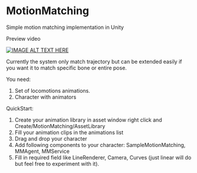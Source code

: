 # MotionMatching
Simple motion matching implementation in Unity

Preview video

[![IMAGE ALT TEXT HERE](https://img.youtube.com/vi/JuY8QjJK_48/0.jpg)](https://www.youtube.com/watch?v=JuY8QjJK_48)


Currently the system only match trajectory but can be extended easily if you want it to match specific bone or entire pose.

You need:
1. Set of locomotions animations.
2. Character with animators

QuickStart:
1. Create your animation library in asset window right click and Create/MotionMatching/AssetLibrary
2. Fill your animation clips in the animations list
3. Drag and drop your character
4. Add following components to your character: SampleMotionMatching, MMAgent, MMService
5. Fill in required field like LineRenderer, Camera, Curves (just linear will do but feel free to experiment with it).

